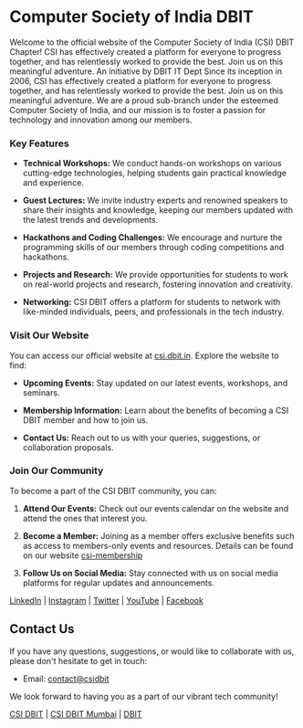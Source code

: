 # Computer Society of India DBIT

Welcome to the official website of the Computer Society of India (CSI) DBIT Chapter! CSI has effectively created a platform for everyone to progress together, and has relentlessly worked to provide the best. Join us on this meaningful adventure. An initiative by DBIT IT Dept Since its inception in 2006, CSI has effectively created a platform for everyone to progress together, and has relentlessly worked to provide the best. Join us on this meaningful adventure. We are a proud sub-branch under the esteemed Computer Society of India, and our mission is to foster a passion for technology and innovation among our members.

### Key Features

- **Technical Workshops:** We conduct hands-on workshops on various cutting-edge technologies, helping students gain practical knowledge and experience.

- **Guest Lectures:** We invite industry experts and renowned speakers to share their insights and knowledge, keeping our members updated with the latest trends and developments.

- **Hackathons and Coding Challenges:** We encourage and nurture the programming skills of our members through coding competitions and hackathons.

- **Projects and Research:** We provide opportunities for students to work on real-world projects and research, fostering innovation and creativity.

- **Networking:** CSI DBIT offers a platform for students to network with like-minded individuals, peers, and professionals in the tech industry.

### Visit Our Website

You can access our official website at [csi.dbit.in](https://csi.dbit.in). Explore the website to find:

- **Upcoming Events:** Stay updated on our latest events, workshops, and seminars.

- **Membership Information:** Learn about the benefits of becoming a CSI DBIT member and how to join us.

- **Contact Us:** Reach out to us with your queries, suggestions, or collaboration proposals.

### Join Our Community

To become a part of the CSI DBIT community, you can:

1. **Attend Our Events:** Check out our events calendar on the website and attend the ones that interest you.

2. **Become a Member:** Joining as a member offers exclusive benefits such as access to members-only events and resources. Details can be found on our website [csi-membership](https://csi.dbit.in/csi-membership.html)

3. **Follow Us on Social Media:** Stay connected with us on social media platforms for regular updates and announcements.

  [LinkedIn](https://www.linkedin.com/company/computer-society-of-india-csi-dbit) | [Instagram](https://www.instagram.com/csidbit/) | [Twitter](https://twitter.com/csidbit) | [YouTube](https://www.youtube.com/c/CSIDBIT) | [Facebook](https://www.facebook.com/csidbit/)

## Contact Us

If you have any questions, suggestions, or would like to collaborate with us, please don't hesitate to get in touch:

- Email: [contact@csidbit](mailto:csidbit@gmail.com)

We look forward to having you as a part of our vibrant tech community!

  [CSI DBIT](https://csi.dbit.in/) | [CSI DBIT Mumbai](https://www.csimumbai.org/) | [DBIT](https://dbit.in/)

